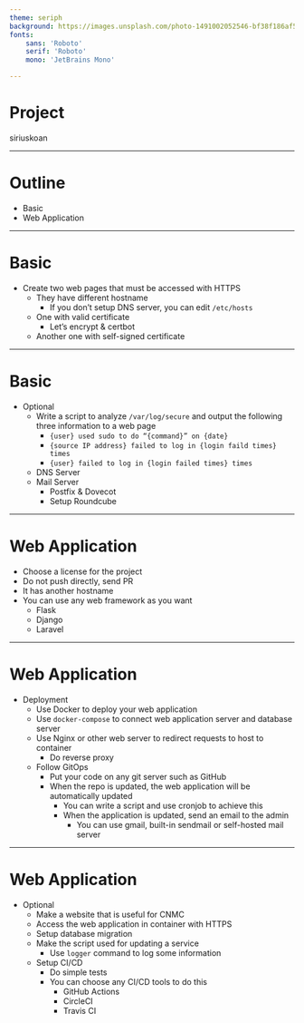 ```yaml
---
theme: seriph
background: https://images.unsplash.com/photo-1491002052546-bf38f186af56?ixlib=rb-1.2.1&ixid=MnwxMjA3fDB8MHxwaG90by1wYWdlfHx8fGVufDB8fHx8&auto=format&fit=crop&w=1208&q=80
fonts:
    sans: 'Roboto'
    serif: 'Roboto'
    mono: 'JetBrains Mono'

---
```


# Project

siriuskoan

---

# Outline

- Basic
- Web Application

---

# Basic

- Create two web pages that must be accessed with HTTPS
  - They have different hostname
    - If you don’t setup DNS server, you can edit `/etc/hosts`
  - One with valid certificate
    - Let’s encrypt & certbot
  - Another one with self-signed certificate

---

# Basic

- Optional
  - Write a script to analyze `/var/log/secure` and output the following three information to a web page
    - `{user} used sudo to do “{command}” on {date}`
    - `{source IP address} failed to log in {login faild times} times`
    - `{user} failed to log in {login failed times} times`
  - DNS Server
  - Mail Server
    - Postfix & Dovecot
    - Setup Roundcube

---

# Web Application

- Choose a license for the project
- Do not push directly, send PR
- It has another hostname
- You can use any web framework as you want
  - Flask
  - Django
  - Laravel

---

# Web Application

- Deployment
  - Use Docker to deploy your web application
  - Use `docker-compose` to connect web application server and database server
  - Use Nginx or other web server to redirect requests to host to container
    - Do reverse proxy
  - Follow GitOps
    - Put your code on any git server such as GitHub
    - When the repo is updated, the web application will be automatically updated
      - You can write a script and use cronjob to achieve this
      - When the application is updated, send an email to the admin
        - You can use gmail, built-in sendmail or self-hosted mail server

---

# Web Application

- Optional
  - Make a website that is useful for CNMC
  - Access the web application in container with HTTPS
  - Setup database migration
  - Make the script used for updating a service
    - Use `logger` command to log some information
  - Setup CI/CD
    - Do simple tests
    - You can choose any CI/CD tools to do this
      - GitHub Actions
      - CircleCI
      - Travis CI
